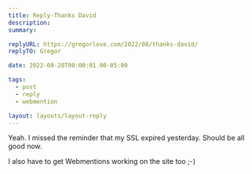 ```yaml
---
title: Reply-Thanks David
description:
summary:

replyURL: https://gregorlove.com/2022/08/thanks-david/
replyTO: Gregor

date: 2022-08-28T00:00:01.00-05:00

tags:
  - post
  - reply
  - webmention

layout: layouts/layout-reply
---
```

Yeah. I missed the reminder that my SSL expired yesterday. Should be all good now.

I also have to get Webmentions working on the site too ;-)